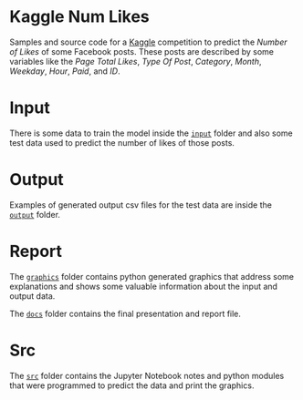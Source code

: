 # Kaggle Num Likes

Samples and source code for a [Kaggle](https://www.kaggle.com/) competition to predict the *Number of Likes* of some Facebook posts. These posts are described by some variables like the *Page Total Likes*, *Type Of Post*, *Category*, *Month*, *Weekday*, *Hour*, *Paid*, and *ID*.

# Input

There is some data to train the model inside the [`input`](input) folder and also some test data used to predict the number of likes of those posts.

# Output

Examples of generated output csv files for the test data are inside the [`output`](output) folder.

# Report

The [`graphics`](graphics) folder contains python generated graphics that address some explanations and shows some valuable information about the input and output data.

The [`docs`](docs) folder contains the final presentation and report file.

# Src

The [`src`](src) folder contains the Jupyter Notebook notes and python modules that were programmed to predict the data and print the graphics.